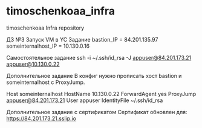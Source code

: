 ﻿# timoschenkoaa_infra
timoschenkoaa Infra repository

ДЗ №3 Запуск VM в YC
Задание
bastion_IP = 84.201.135.97
someinternalhost_IP = 10.130.0.16

Самостоятельное задание
ssh -i ~/.ssh/id_rsa -J appuser@84.201.173.21 appuser@10.130.0.22

Дополнительное задание
В конфиг нужно прописать хост bastion и someinternalhost с ProxyJump.

Host someinternalhost
  HostName 10.130.0.22
  ForwardAgent yes
  ProxyJump  appuser@84.201.173.21
  User appuser
  IdentityFile ~/.ssh/id_rsa

Дополнительное задание с сертификатом
Сертификат обновлен для:
 https://84.201.173.21.sslip.io
